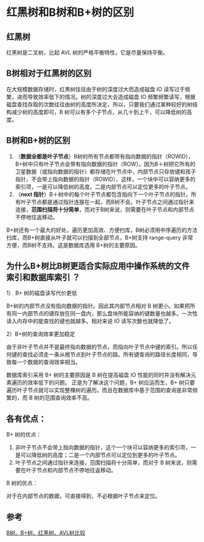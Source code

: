 # 红黑树和B树和B+树的区别

## 红黑树

红黑树是二叉树，比起 AVL 树的严格平衡特性，它是尽量保持平衡。

## B树相对于红黑树的区别

在大规模数据存储时，红黑树往往由于树的深度过大而造成磁盘 IO 读写过于频繁，进而导致效率低下的情况。树的深度过大会造成磁盘 IO 频繁频繁读写，根据磁盘查找存取的次数往往由树的高度所决定，所以，只要我们通过某种较好的树结构减少树的高度即可，B 树可以有多个子节点，从几十到上千，可以降低树的高度。

## B树和B+树的区别

1. （**数据全都是叶子节点**）B树的所有节点都带有指向数据的指针（ROWID），B+树中只有叶子节点会带有指向数据的指针（ROW）。因为B＋树把它所有的卫星数据（或指向数据的指针）都存储在叶节点中，内部节点只存放键和孩子指针，不会带上指向数据的指针（ROWID），这样，一个块中可以容纳更多的索引项，一是可以降低树的高度。二是内部节点可以定位更多的叶子节点。
2. （**next 指针**）B＋树中的每个叶子节点都包含指向下一个叶子节点的指针。所有叶子节点都是通过指针连接在一起，而B树不会。叶子节点之间通过指针来连接，**范围扫描将十分简单**，而对于B树来说，则需要在叶子节点和内部节点不停地往返移动。

B+树还有一个最大的好处，遍历更加高效、方便扫库，B树必须用中序遍历的方法扫库，而B+树直接从叶子就可以扫描到全部节点，B+树支持 range-query 非常方便，而B树不支持。这是数据库选用 B+树的主要原因。

## 为什么B+树比B树更适合实际应用中操作系统的文件索引和数据库索引 ？

1） B+ 树的磁盘读写代价更低

B+树的内部节点没有指向数据的指针。因此其内部节点相对 B 树更小。如果把所有同一内部节点的键存放在同一盘内，那么盘块所能容纳的键数量也越多。一次性读入内存中的能查找的键也就越多。相对来说 IO 读写次数也就降低了。

2）B+树的查询效率更加稳定

由于非叶子节点并不是最终指向数据的节点，而指向叶子节点中键的索引。所以任何键的查找必须走一条从根节点到叶子节点的路。所有键查询的路径长度相同，导致每一个数据的查询效率相当。

数据库索引采用 B+ 树的主要原因是 B 树在提高磁盘 IO 性能的同时并没有解决元素遍历的效率低下的问题。 正是为了解决这个问题，B+ 树应运而生，B+ 树只要遍历叶子节点就可以实现整棵树的遍历。而且在数据库中基于范围的查询是非常频繁的，而 B 树的范围查询效率不高。

## 各有优点：

B+ 树的优点：

1. 非叶子节点不会带上指向数据的指针，这个一个块可以容纳更多的索引项，一是可以降低树的高度；二是一个内部节点可以定位到更多的叶子节点。
2. 叶子节点之间通过指针来连接，范围扫描将十分简单，而对于 B 树来说，则需要在叶子节点和内部节点不停地往返移动。

B 树的优点：

对于在内部节点的数据，可直接得到，不必根据叶子节点来定位。

## 参考

[B树、B+树、红黑树、AVL树比较](https://www.cnblogs.com/chengdabelief/p/7384691.html)